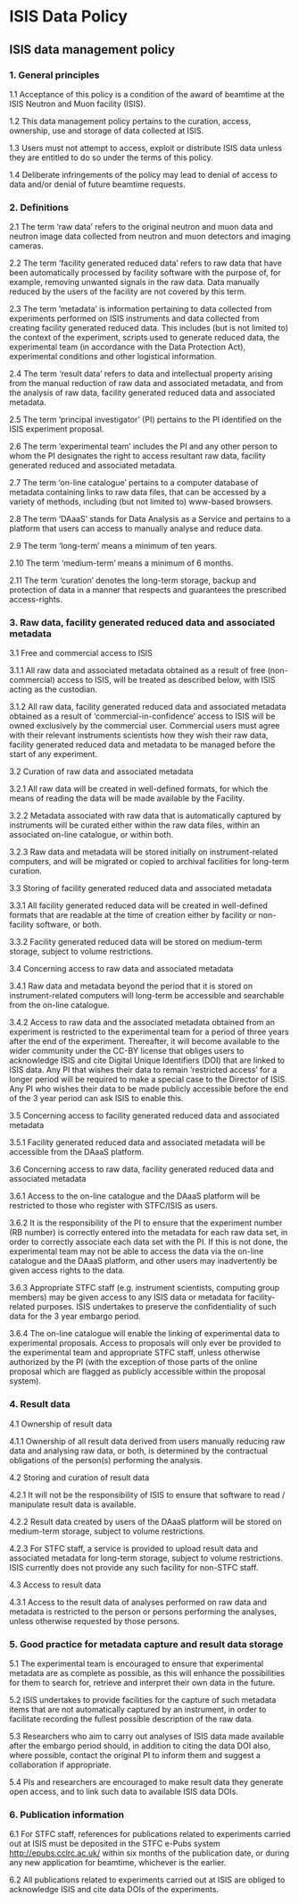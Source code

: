 # ISIS Data Policy  

## ISIS data management policy


### 1. General principles

1.1 Acceptance of this policy is a condition of the award of beamtime at the ISIS Neutron and Muon facility (ISIS).

1.2 This data management policy pertains to the curation, access, ownership, use and storage of data collected at ISIS.

1.3 Users must not attempt to access, exploit or distribute ISIS data unless they are entitled to do so under the terms of this policy.

1.4 Deliberate infringements of the policy may lead to denial of access to data and/or denial of future beamtime requests.​


### 2. Definitions  

2.1 The term ‘raw data’ refers to the original neutron and muon data and neutron image data collected from neutron and muon detectors and imaging cameras.

2.2 The term ‘facility generated reduced data’ refers to raw data that have been automatically processed by facility software with the purpose of, for example, removing unwanted signals in the raw data. Data manually reduced by the users of the facility are not covered by this term.

2.3 The term ’metadata’ is information pertaining to data collected from experiments performed on ISIS instruments and data collected from creating facility generated reduced data. This includes (but is not limited to) the context of the experiment, scripts used to generate reduced data, the experimental team (in accordance with the Data Protection Act), experimental conditions and other logistical information.

2.4 The term ‘result data’ refers to data and intellectual property arising from the manual reduction of raw data and associated metadata, and from the analysis of raw data, facility generated reduced data and associated metadata.

2.5 The term ‘principal investigator’ (PI) pertains to the PI identified on the ISIS experiment proposal.

2.6 The term ‘experimental team’ includes the PI and any other person to whom the PI designates the right to access resultant raw data, facility generated reduced and associated metadata.

2.7 The term ‘on-line catalogue’ pertains to a computer database of metadata containing links to raw data files, that can be accessed by a variety of methods, including (but not limited to) www-based browsers.

2.8 The term ‘DAaaS’ stands for Data Analysis as a Service and pertains to a platform that users can access to manually analyse and reduce data.

2.9 The term ‘long-term’ means a minimum of ten years.

2.10 The term ‘medium-term’ means a minimum of 6 months.

2.11 The term ‘curation’ denotes the long-term storage, backup and protection of data in a manner that respects and guarantees the prescribed access-rights. ​ 


### 3. Raw data, facility generated reduced data and associated metadata

3.1 Free and commercial access to ISIS

3.1.1 All raw data and associated metadata obtained as a result of free (non-commercial) access to ISIS, will be treated as described below, with ISIS acting as the custodian.

3.1.2 All raw data, facility generated reduced data and associated metadata obtained as a result of ‘commercial-in-confidence’ access to ISIS will be owned exclusively by the commercial user.  Commercial users must agree with their relevant instruments scientists how they wish their raw data, facility generated reduced data and metadata to be managed before the start of any experiment.

3.2 Curation of raw data and associated metadata

3.2.1 All raw data will be created in well-defined formats, for which the means of reading the data will be made available by the Facility.

3.2.2 Metadata associated with raw data that is automatically captured by instruments will be curated either within the raw data files, within an associated on-line catalogue, or within both.

3.2.3 Raw data and metadata will be stored initially on instrument-related computers, and will be migrated or copied to archival facilities for long-term curation.

3.3 Storing of facility generated reduced data and associated metadata​

3.3.1 All facility generated reduced data will be created in well-defined formats that are readable at the time of creation either by facility or non-facility software, or both.

3.3.2 Facility generated reduced data will be stored on medium-term storage, subject to volume restrictions.

3.4 Concerning access to raw data and associated metadata

3.4.1 Raw data and metadata beyond the period that it is stored on instrument-related computers will long-term be accessible and searchable from the on-line catalogue.

3.4.2 Access to raw data and the associated metadata obtained from an experiment is restricted to the experimental team for a period of three years after the end of the experiment. Thereafter, it will become available to the wider community under the CC-BY license that obliges users to acknowledge ISIS and cite Digital Unique Identifiers (DOI) that are linked to ISIS data. Any PI that wishes their data to remain ‘restricted access’ for a longer period will be required to make a special case to the Director of ISIS.  Any PI who wishes their data to be made publicly accessible before the end of the 3 year period can ask ISIS to enable this.

3.5 Concerning access to facility generated reduced data and associated metadata

3.5.1 Facility generated reduced data and associated metadata will be accessible from the DAaaS platform.

3.6 Concerning access to raw data, facility generated reduced data and associated metadata

3.6.1 Access to the on-line catalogue and the DAaaS platform will be restricted to those who register with STFC/ISIS as users.

3.6.2 It is the responsibility of the PI to ensure that the experiment number (RB number) is correctly entered into the metadata for each raw data set, in order to correctly associate each data set with the PI.  If this is not done, the experimental team may not be able to access the data via the on-line catalogue and the DAaaS platform, and other users may inadvertently be given access rights to the data.

3.6.3 Appropriate STFC staff (e.g. instrument scientists, computing group members) may be given access to any ISIS data or metadata for facility-related purposes. ISIS undertakes to preserve the confidentiality of such data for the 3 year embargo period.

3.6.4 The on-line catalogue will enable the linking of experimental data to experimental proposals.  Access to proposals will only ever be provided to the experimental team and appropriate STFC staff, unless otherwise authorized by the PI (with the exception of those parts of the online proposal which are flagged as publicly accessible within the proposal system).​


### 4. Result data

4.1 Ownership of result data

4.1.1 Ownership of all result data derived from users manually reducing raw data and analysing raw data, or both, is determined by the contractual obligations of the person(s) performing the analysis.

4.2 Storing and curation of result data

4.2.1 It will not be the responsibility of ISIS to ensure that software to read / manipulate result data is available.

4.2.2 Result data created by users of the DAaaS platform will be stored on medium-term storage, subject to volume restrictions.

4.2.3 For STFC staff, a service is provided to upload result data and associated metadata for long-term storage, subject to volume restrictions.  ISIS currently does not provide any such facility for non-STFC staff.

4.3 Access to result data

4.3.1 Access to the result data of analyses performed on raw data and metadata is restricted to the person or persons performing the analyses, unless otherwise requested by those persons.​


### 5. Good practice for metadata capture and result data storage

5.1 The experimental team is encouraged to ensure that experimental metadata are as complete as possible, as this will enhance the possibilities for them to search for, retrieve and interpret their own data in the future.

5.2 ISIS undertakes to provide facilities for the capture of such metadata items that are not automatically captured by an instrument, in order to facilitate recording the fullest possible description of the raw data.

5.3 Researchers who aim to carry out analyses of ISIS data made available after the embargo period should, in addition to citing the data DOI also, where possible, contact the original PI to inform them and suggest a collaboration if appropriate.

5.4 PIs and researchers are encouraged to make result data they generate open access​, and to link such data to available ISIS data DOIs.​ 


### 6. Publication information

6.1 For STFC staff, references for publications related to experiments carried out at ISIS must be deposited in the STFC e-Pubs system http://epubs.cclrc.ac.uk/ within six months of the publication date, or during any new application for beamtime, whichever is the earlier.

6.2 All publications related to experiments carried out at ISIS are obliged to acknowledge ISIS and cite data DOIs​ of the experiments.

